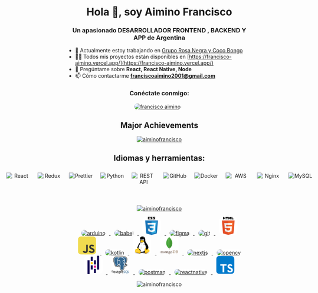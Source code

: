 <h1 align="center">Hola 👋, soy Aimino Francisco</h1>
<h3 align="center">Un apasionado DESARROLLADOR FRONTEND , BACKEND Y APP de Argentina</h3>


- 🔭 Actualmente estoy trabajando en [Grupo Rosa Negra y Coco Bongo](https://www.cocobongo.com/?lang=es)
- 👨‍💻 Todos mis proyectos están disponibles en [https://francisco-aimino.vercel.app/](https://francisco-aimino.vercel.app/)
- 💬 Pregúntame sobre **React, React Native, Node**
- 📫 Cómo contactarme **franciscoaimino2001@gmail.com**

<h3 align="center">Conéctate conmigo:</h3>
<p align="center">
  <a href="https://www.linkedin.com/in/francisco-aimino-471436211/" target="blank">
    <img align="center" src="https://raw.githubusercontent.com/rahuldkjain/github-profile-readme-generator/master/src/images/icons/Social/linked-in-alt.svg" alt="francisco aimino" style="background-color: #FFF; border-radius: 10px; width: 50px; height: 50px; margin-right: 10px; " />
  </a>
 
</p>





<h2 align="center">Major Achievements</h2>
<p align="center">
  <a href="https://github.com/ryo-ma/github-profile-trophy">
    <img src="https://github-profile-trophy.vercel.app/?username=aiminofrancisco&row=1&column=4&margin-w=15" alt="aiminofrancisco" />
  </a>
</p>







<h2 align="center">Idiomas y herramientas:</h2>

<div align="center">
  <div style="display: flex; flex-wrap: nowrap; justify-content: center;">
    <img src="https://techstack-generator.vercel.app/react-icon.svg" alt="React" width="65" height="65" style="margin: 10px;" />
    <img src="https://techstack-generator.vercel.app/redux-icon.svg" alt="Redux" width="65" height="65" style="margin: 10px;" />
    <img src="https://techstack-generator.vercel.app/prettier-icon.svg" alt="Prettier" width="65" height="65" style="margin: 10px;" />
    <img src="https://techstack-generator.vercel.app/python-icon.svg" alt="Python" width="65" height="65" style="margin: 10px;" />
    <img src="https://techstack-generator.vercel.app/restapi-icon.svg" alt="REST API" width="65" height="65" style="margin: 10px;" />
    <img src="https://techstack-generator.vercel.app/github-icon.svg" alt="GitHub" width="65" height="65" style="margin: 10px;" />
    <img src="https://techstack-generator.vercel.app/docker-icon.svg" alt="Docker" width="65" height="65" style="margin: 10px;" />
    <img src="https://techstack-generator.vercel.app/aws-icon.svg" alt="AWS" width="65" height="65" style="margin: 10px;" />
    <img src="https://techstack-generator.vercel.app/nginx-icon.svg" alt="Nginx" width="65" height="65" style="margin: 10px;" />
    <img src="https://techstack-generator.vercel.app/mysql-icon.svg" alt="MySQL" width="65" height="65" style="margin: 10px;" />
  </div>
</div>

<p align="center">
  <a href="https://github.com/ryo-ma/github-profile-trophy">
    <img src="https://github-profile-trophy.vercel.app/?username=aiminofrancisco&rank=SSS,SS,S" alt="aiminofrancisco" />
  </a>
</p>

<p align="center">
  <a href="https://www.arduino.cc/" target="_blank" rel="noreferrer">
    <img src="https://cdn.worldvectorlogo.com/logos/arduino-1.svg" alt="arduino" style="background-color: #FFF; border-radius: 10px; width: 50px; height: 50px; margin: 0 10px;" />
  </a>
  <a href="https://babeljs.io/" target="_blank" rel="noreferrer">
    <img src="https://www.vectorlogo.zone/logos/babeljs/babeljs-icon.svg" alt="babel" style="background-color: #FFF; border-radius: 10px; width: 50px; height: 50px; margin: 0 10px;" />
  </a>
  <a href="https://www.w3schools.com/css/" target="_blank" rel="noreferrer">
    <img src="https://raw.githubusercontent.com/devicons/devicon/master/icons/css3/css3-original-wordmark.svg" alt="css3" style="background-color: #FFF; border-radius: 10px; width: 50px; height: 50px; margin: 0 10px;" />
  </a>
  <a href="https://www.figma.com/" target="_blank" rel="noreferrer">
    <img src="https://www.vectorlogo.zone/logos/figma/figma-icon.svg" alt="figma" style="background-color: #FFF; border-radius: 10px; width: 50px; height: 50px; margin: 0 10px;" />
  </a>
  <a href="https://git-scm.com/" target="_blank" rel="noreferrer">
    <img src="https://www.vectorlogo.zone/logos/git-scm/git-scm-icon.svg" alt="git" style="background-color: #FFF; border-radius: 10px; width: 50px; height: 50px; margin: 0 10px;" />
  </a>
  <a href="https://www.w3.org/html/" target="_blank" rel="noreferrer">
    <img src="https://raw.githubusercontent.com/devicons/devicon/master/icons/html5/html5-original-wordmark.svg" alt="html5" style="background-color: #FFF; border-radius: 10px; width: 50px; height: 50px; margin: 0 10px;" />
  </a>
  <a href="https://developer.mozilla.org/es-ES/docs/Web/JavaScript" target="_blank" rel="noreferrer">
    <img src="https://raw.githubusercontent.com/devicons/devicon/master/icons/javascript/javascript-original.svg" alt="javascript" style="background-color: #FFF; border-radius: 10px; width: 50px; height: 50px; margin: 0 10px;" />
  </a>
  <a href="https://kotlinlang.org" target="_blank" rel="noreferrer">
    <img src="https://www.vectorlogo.zone/logos/kotlinlang/kotlinlang-icon.svg" alt="kotlin" style="background-color: #FFF; border-radius: 10px; width: 50px; height: 50px; margin: 0 10px;" />
  </a>
  <a href="https://www.linux.org/" target="_blank" rel="noreferrer">
    <img src="https://raw.githubusercontent.com/devicons/devicon/master/icons/linux/linux-original.svg" alt="linux" style="background-color: #FFF; border-radius: 10px; width: 50px; height: 50px; margin: 0 10px;" />
  </a>
  <a href="https://www.mongodb.com/" target="_blank" rel="noreferrer">
    <img src="https://raw.githubusercontent.com/devicons/devicon/master/icons/mongodb/mongodb-original-wordmark.svg" alt="mongodb" style="background-color: #FFF; border-radius: 10px; width: 50px; height: 50px; margin: 0 10px;" />
  </a>
  <a href="https://nextjs.org/" target="_blank" rel="noreferrer">
    <img src="https://cdn.worldvectorlogo.com/logos/nextjs-2.svg" alt="nextjs" style="background-color: #FFF; border-radius: 10px; width: 50px; height: 50px; margin: 0 10px;" />
  </a>
  <a href="https://opencv.org/" target="_blank" rel="noreferrer">
    <img src="https://www.vectorlogo.zone/logos/opencv/opencv-icon.svg" alt="opencv" style="background-color: #FFF; border-radius: 10px; width: 50px; height: 50px; margin: 0 10px;" />
  </a>
  <a href="https://pandas.pydata.org/" target="_blank" rel="noreferrer">
    <img src="https://raw.githubusercontent.com/devicons/devicon/2ae2a900d2f041da66e950e4d48052658d850630/icons/pandas/pandas-original.svg" alt="pandas" style="background-color: #FFF; border-radius: 10px; width: 50px; height: 50px; margin: 0 10px;" />
  </a>
  <a href="https://www.postgresql.org" target="_blank" rel="noreferrer">
    <img src="https://raw.githubusercontent.com/devicons/devicon/master/icons/postgresql/postgresql-original-wordmark.svg" alt="postgresql" style="background-color: #FFF; border-radius: 10px; width: 50px; height: 50px; margin: 0 10px;" />
  </a>
  <a href="https://postman.com" target="_blank" rel="noreferrer">
    <img src="https://www.vectorlogo.zone/logos/getpostman/getpostman-icon.svg" alt="postman" style="background-color: #FFF; border-radius: 10px; width: 50px; height: 50px; margin: 0 10px;" />
  </a>
  <a href="https://reactnative.dev/" target="_blank" rel="noreferrer">
    <img src="https://reactnative.dev/img/header_logo.svg" alt="reactnative" style="background-color: #FFF; border-radius: 10px; width: 50px; height: 50px; margin: 0 10px;" />
  </a>
  <a href="https://www.typescriptlang.org/" target="_blank" rel="noreferrer">
    <img src="https://raw.githubusercontent.com/devicons/devicon/master/icons/typescript/typescript-original.svg" alt="typescript" style="background-color: #FFF; border-radius: 10px; width: 50px; height: 50px; margin: 0 10px;" />
  </a>
</p>




<p align="center">
  <img align="center" src="https://github-readme-streak-stats.herokuapp.com/?user=aiminofrancisco&" alt="aiminofrancisco" />
</p>
